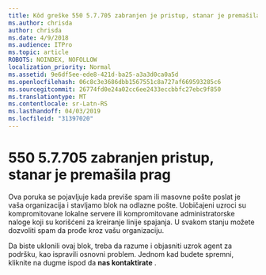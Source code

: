 ```yaml
---
title: Kôd greške 550 5.7.705 zabranjen je pristup, stanar je premašila prag
ms.author: chrisda
author: chrisda
ms.date: 4/9/2018
ms.audience: ITPro
ms.topic: article
ROBOTS: NOINDEX, NOFOLLOW
localization_priority: Normal
ms.assetid: 9e6df5ee-ede8-421d-ba25-a3a3d0ca0a5d
ms.openlocfilehash: 06c8c3e3686dbb1567551c8a727af669593285c6
ms.sourcegitcommit: 26774fd0e24a02cc6ee2433eccbbfc27ebc9f850
ms.translationtype: MT
ms.contentlocale: sr-Latn-RS
ms.lasthandoff: 04/03/2019
ms.locfileid: "31397020"
---
```

# <a name="550-57705-access-denied-tenant-has-exceeded-threshold"></a>550 5.7.705 zabranjen pristup, stanar je premašila prag

Ova poruka se pojavljuje kada previše spam ili masovne pošte poslat je vaša organizacija i stavljamo blok na odlazne pošte.
Uobičajeni uzroci su kompromitovane lokalne servere ili kompromitovane administratorske naloge koji su korišćeni za kreiranje linije spajanja. U svakom stanju možete dozvoliti spam da prođe kroz vašu organizaciju.

Da biste uklonili ovaj blok, treba da razume i objasniti uzrok agent za podršku, kao ispravili osnovni problem.
Jednom kad budete spremni, kliknite na dugme ispod da **nas kontaktirate** .

